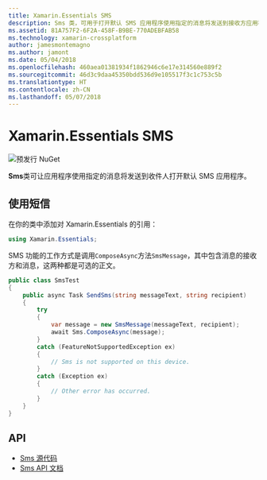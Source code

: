 ```yaml
---
title: Xamarin.Essentials SMS
description: Sms 类，可用于打开默认 SMS 应用程序使用指定的消息将发送到接收方应用程序。
ms.assetid: 81A757F2-6F2A-458F-B9BE-770ADEBFAB58
ms.technology: xamarin-crossplatform
author: jamesmontemagno
ms.author: jamont
ms.date: 05/04/2018
ms.openlocfilehash: 460aea01381934f1862946c6e17e314560e889f2
ms.sourcegitcommit: 46d3c9daa45350bdd536d9e105517f3c1c753c5b
ms.translationtype: HT
ms.contentlocale: zh-CN
ms.lasthandoff: 05/07/2018
---
```

# <a name="xamarinessentials-sms"></a>Xamarin.Essentials SMS

![预发行 NuGet](~/media/shared/pre-release.png)

**Sms**类可让应用程序使用指定的消息将发送到收件人打开默认 SMS 应用程序。

## <a name="using-sms"></a>使用短信

在你的类中添加对 Xamarin.Essentials 的引用：

```csharp
using Xamarin.Essentials;
```

SMS 功能的工作方式是调用`ComposeAsync`方法`SmsMessage`，其中包含消息的接收方和消息，这两种都是可选的正文。

```csharp
public class SmsTest
{
    public async Task SendSms(string messageText, string recipient)
    {
        try
        {
            var message = new SmsMessage(messageText, recipient);
            await Sms.ComposeAsync(message);
        }
        catch (FeatureNotSupportedException ex)
        {
            // Sms is not supported on this device.
        }
        catch (Exception ex)
        {
            // Other error has occurred.
        }
    }
}
```

## <a name="api"></a>API

- [Sms 源代码](https://github.com/xamarin/Essentials/tree/master/Essentials/Sms)
- [Sms API 文档](xref:Xamarin.Essentials.Sms)
